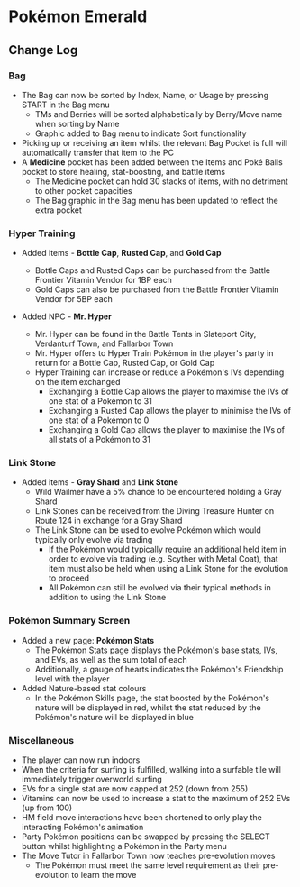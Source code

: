 # Pokémon Emerald

## Change Log

### Bag

 - The Bag can now be sorted by Index, Name, or Usage by pressing START in the Bag menu
   - TMs and Berries will be sorted alphabetically by Berry/Move name when sorting by Name
   - Graphic added to Bag menu to indicate Sort functionality
 - Picking up or receiving an item whilst the relevant Bag Pocket is full will automatically transfer that item to the PC
 - A **Medicine** pocket has been added between the Items and Poké Balls pocket to store healing, stat-boosting, and battle items
   - The Medicine pocket can hold 30 stacks of items, with no detriment to other pocket capacities
   - The Bag graphic in the Bag menu has been updated to reflect the extra pocket

### Hyper Training

- Added items - **Bottle Cap**, **Rusted Cap**, and **Gold Cap**
  - Bottle Caps and Rusted Caps can be purchased from the Battle Frontier Vitamin Vendor for 1BP each
  - Gold Caps can also be purchased from the Battle Frontier Vitamin Vendor for 5BP each

- Added NPC - **Mr. Hyper**
  - Mr. Hyper can be found in the Battle Tents in Slateport City, Verdanturf Town, and Fallarbor Town
  - Mr. Hyper offers to Hyper Train Pokémon in the player's party in return for a Bottle Cap, Rusted Cap, or Gold Cap
  - Hyper Training can increase or reduce a Pokémon's IVs depending on the item exchanged
    - Exchanging a Bottle Cap allows the player to maximise the IVs of one stat of a Pokémon to 31
    - Exchanging a Rusted Cap allows the player to minimise the IVs of one stat of a Pokémon to 0
    - Exchanging a Gold Cap allows the player to maximise the IVs of all stats of a Pokémon to 31

### Link Stone

- Added items - **Gray Shard** and **Link Stone**
  - Wild Wailmer have a 5% chance to be encountered holding a Gray Shard
  - Link Stones can be received from the Diving Treasure Hunter on Route 124 in exchange for a Gray Shard
  - The Link Stone can be used to evolve Pokémon which would typically only evolve via trading
    - If the Pokémon would typically require an additional held item in order to evolve via trading (e.g. Scyther with Metal Coat), that item must also be held when using a Link Stone for the evolution to proceed
    - All Pokémon can still be evolved via their typical methods in addition to using the Link Stone

### Pokémon Summary Screen

- Added a new page: **Pokémon Stats**
  - The Pokémon Stats page displays the Pokémon's base stats, IVs, and EVs, as well as the sum total of each
  - Additionally, a gauge of hearts indicates the Pokémon's Friendship level with the player
- Added Nature-based stat colours
  - In the Pokémon Skills page, the stat boosted by the Pokémon's nature will be displayed in red, whilst the stat reduced by the Pokémon's nature will be displayed in blue

### Miscellaneous

- The player can now run indoors
- When the criteria for surfing is fulfilled, walking into a surfable tile will immediately trigger overworld surfing
- EVs for a single stat are now capped at 252 (down from 255)
- Vitamins can now be used to increase a stat to the maximum of 252 EVs (up from 100)
- HM field move interactions have been shortened to only play the interacting Pokémon's animation
- Party Pokémon positions can be swapped by pressing the SELECT button whilst highlighting a Pokémon in the Party menu
- The Move Tutor in Fallarbor Town now teaches pre-evolution moves
  - The Pokémon must meet the same level requirement as their pre-evolution to learn the move
